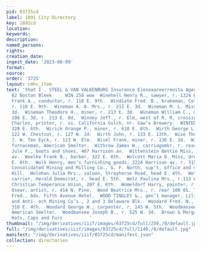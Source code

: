 ```yaml
---
pid: 03725cd
label: 1891 City Directory
key: 1891cd
location: 
keywords: 
description: 
named_persons: 
rights: 
creation_date: 
ingest_date: '2023-08-09'
format: 
source: 
order: '3725'
layout: cmhc_item
text: 'that I . STEEL & VAN VALKENBURG Insurance Eieseaareerrenita Agency, 21 and
  82 Boston Bleek     WIN 258 woo  Winehell Henry R., sawyer, r. 1324 W. Front.  Windiate
  Frank A., conductor, r. 118 E. 9th.  Windiate Fred. B., brakeman, Colo. Mid. Ry.,
  r. 118 E. 9th.  Wineman A. A. Mrs., r. 213 E. 3d.  Wineman M. L. Miss, r. 213 BE.
  3d.  Wineman Theodore H., miner, r. 213 E. 3d.  Wineman William C., merchant tailor,
  108 E. 3d, r. 213 E. 8d,  Winney Jeff., r. Elm, west of R. R. crossing.  Winter
  Charles, printer, r. ss. California Gulch, nr. Gaw’s Brewery.  WINTER JOHN J., bakery,
  328 E. 6th.  Wirick Orange P., miner, r. 610 E. 6th.  Wirth George L., expressman,
  122 W. Chestnut, r. 127 W. 2d.  Wirth John, r. 133 E. 13th.  Wise Thomas J., teamster,
  J. W. Ten Eyck, r. 123 W. Elm.  Wisel Frank, miner, r. 136 E. 2d.  Witham Mark,
  furnaceman, American Smelter.  Withrow James W., carriagemkr, r. rear 113 W. 8th.  Witkowski
  Jule F., boots and shoes, 407 Harrison av.  Wittenstein Bettie Miss, r. 224 Harrison
  av.  Woelke Frank B., barber, 322 E. 6th.  Wolcott Maria D. Miss, dressmkr, r. 133
  E. 6th.  Wolk Henry, men’s furnishing goods, 2224 Harrison av, r. 315  . 3d.  Wolftone
  Consolidated Mining and Milling Co., G. F. North, sup’t, office and mine Carbonate
  Hill.  Wolohan Julia Mrs., saloon, Strayhorse Road, head E. 4th.  Wolohan Thomas,
  carrier, Herald Democrat, r. head E. 5th.  Wolz Paulina Mrs., r.113 W. 8tb.  Woman’s
  Christian Temperance Union, 207 E. 6th.  Womeldorf Harry, painter, r. 112 EH. 2d.  Wonder
  Osear, artist, r. 414 N. Pine.  Wood Beatrice Mrs., r. rear 108 8S. Toledo av.  Wood
  Fred., bds. Fifth Avenue Hotel.  WOOD TINGLEY &., gen’1 manager, Lilian, Benton
  and Anti- och Mining Co’s., 2 and 3 Delaware Blk.  Woodard Fred. N., assayer, r.
  310 E. 4th.  Woodard George W., carpenter, r. 145 W. 5th.  Woodmansee John, lab,
  American Smelter.  Woodmansee Joseph B., r. 525 W. 3d.  Brown & Morgan, “on ave’
  Hats, Caps and Furs          '
thumbnail: "/img/derivatives/iiif/images/03725cd/full/250,/0/default.jpg"
full: "/img/derivatives/iiif/images/03725cd/full/1140,/0/default.jpg"
manifest: "/img/derivatives/iiif/03725cd/manifest.json"
collection: directories
---
```

